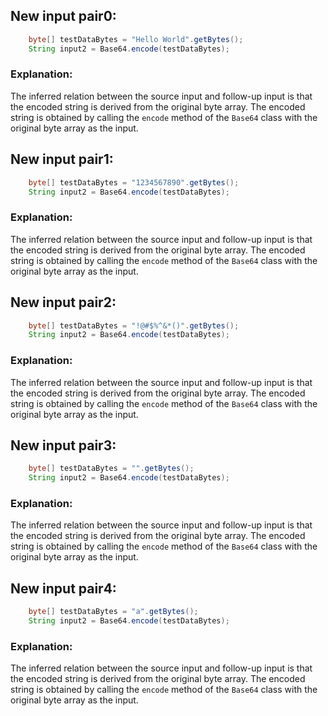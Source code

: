 ## New input pair0:
```java
    byte[] testDataBytes = "Hello World".getBytes();
    String input2 = Base64.encode(testDataBytes);
```
### Explanation:
The inferred relation between the source input and follow-up input is that the encoded string is derived from the original byte array. The encoded string is obtained by calling the `encode` method of the `Base64` class with the original byte array as the input.

## New input pair1:
```java
    byte[] testDataBytes = "1234567890".getBytes();
    String input2 = Base64.encode(testDataBytes);
```
### Explanation:
The inferred relation between the source input and follow-up input is that the encoded string is derived from the original byte array. The encoded string is obtained by calling the `encode` method of the `Base64` class with the original byte array as the input.

## New input pair2:
```java
    byte[] testDataBytes = "!@#$%^&*()".getBytes();
    String input2 = Base64.encode(testDataBytes);
```
### Explanation:
The inferred relation between the source input and follow-up input is that the encoded string is derived from the original byte array. The encoded string is obtained by calling the `encode` method of the `Base64` class with the original byte array as the input.

## New input pair3:
```java
    byte[] testDataBytes = "".getBytes();
    String input2 = Base64.encode(testDataBytes);
```
### Explanation:
The inferred relation between the source input and follow-up input is that the encoded string is derived from the original byte array. The encoded string is obtained by calling the `encode` method of the `Base64` class with the original byte array as the input.

## New input pair4:
```java
    byte[] testDataBytes = "a".getBytes();
    String input2 = Base64.encode(testDataBytes);
```
### Explanation:
The inferred relation between the source input and follow-up input is that the encoded string is derived from the original byte array. The encoded string is obtained by calling the `encode` method of the `Base64` class with the original byte array as the input.
